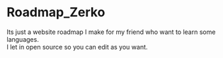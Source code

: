 # Roadmap_Zerko

Its just a website roadmap I make for my friend who want to learn some languages.                                
I let in open source so you can edit as you want.
